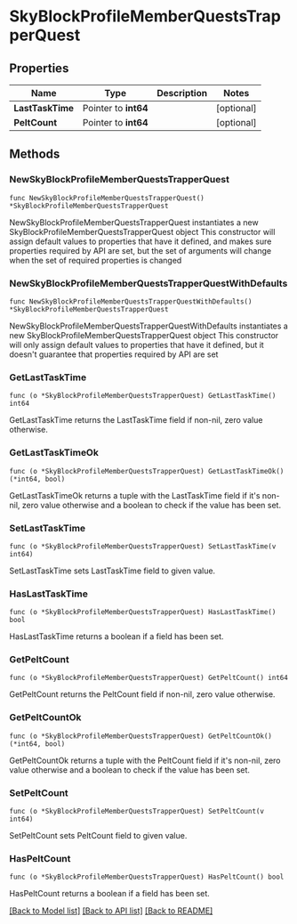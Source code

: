 # SkyBlockProfileMemberQuestsTrapperQuest

## Properties

Name | Type | Description | Notes
------------ | ------------- | ------------- | -------------
**LastTaskTime** | Pointer to **int64** |  | [optional] 
**PeltCount** | Pointer to **int64** |  | [optional] 

## Methods

### NewSkyBlockProfileMemberQuestsTrapperQuest

`func NewSkyBlockProfileMemberQuestsTrapperQuest() *SkyBlockProfileMemberQuestsTrapperQuest`

NewSkyBlockProfileMemberQuestsTrapperQuest instantiates a new SkyBlockProfileMemberQuestsTrapperQuest object
This constructor will assign default values to properties that have it defined,
and makes sure properties required by API are set, but the set of arguments
will change when the set of required properties is changed

### NewSkyBlockProfileMemberQuestsTrapperQuestWithDefaults

`func NewSkyBlockProfileMemberQuestsTrapperQuestWithDefaults() *SkyBlockProfileMemberQuestsTrapperQuest`

NewSkyBlockProfileMemberQuestsTrapperQuestWithDefaults instantiates a new SkyBlockProfileMemberQuestsTrapperQuest object
This constructor will only assign default values to properties that have it defined,
but it doesn't guarantee that properties required by API are set

### GetLastTaskTime

`func (o *SkyBlockProfileMemberQuestsTrapperQuest) GetLastTaskTime() int64`

GetLastTaskTime returns the LastTaskTime field if non-nil, zero value otherwise.

### GetLastTaskTimeOk

`func (o *SkyBlockProfileMemberQuestsTrapperQuest) GetLastTaskTimeOk() (*int64, bool)`

GetLastTaskTimeOk returns a tuple with the LastTaskTime field if it's non-nil, zero value otherwise
and a boolean to check if the value has been set.

### SetLastTaskTime

`func (o *SkyBlockProfileMemberQuestsTrapperQuest) SetLastTaskTime(v int64)`

SetLastTaskTime sets LastTaskTime field to given value.

### HasLastTaskTime

`func (o *SkyBlockProfileMemberQuestsTrapperQuest) HasLastTaskTime() bool`

HasLastTaskTime returns a boolean if a field has been set.

### GetPeltCount

`func (o *SkyBlockProfileMemberQuestsTrapperQuest) GetPeltCount() int64`

GetPeltCount returns the PeltCount field if non-nil, zero value otherwise.

### GetPeltCountOk

`func (o *SkyBlockProfileMemberQuestsTrapperQuest) GetPeltCountOk() (*int64, bool)`

GetPeltCountOk returns a tuple with the PeltCount field if it's non-nil, zero value otherwise
and a boolean to check if the value has been set.

### SetPeltCount

`func (o *SkyBlockProfileMemberQuestsTrapperQuest) SetPeltCount(v int64)`

SetPeltCount sets PeltCount field to given value.

### HasPeltCount

`func (o *SkyBlockProfileMemberQuestsTrapperQuest) HasPeltCount() bool`

HasPeltCount returns a boolean if a field has been set.


[[Back to Model list]](../README.md#documentation-for-models) [[Back to API list]](../README.md#documentation-for-api-endpoints) [[Back to README]](../README.md)


